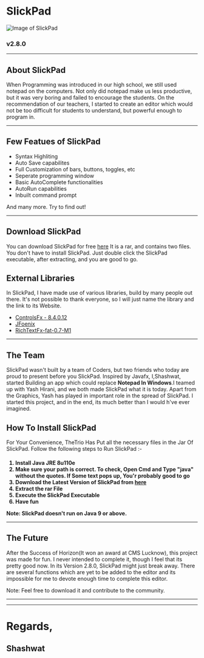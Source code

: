<h1>SlickPad</h1>

![Image of SlickPad](https://i.imgur.com/z461h2c.png)
<h3>v2.8.0</h3>
<hr />
<h2>About SlickPad</h2>
<p>
When Programming was introduced in our high school, we still used notepad on the computers. Not only did notepad make us less productive, but it was very boring and failed to encourage the students. On the recommendation of our teachers, I started to create an editor which would not be too difficult for students to understand, but powerful enough to program in.
</p>

<hr/>
<h2>Few Featues of SlickPad</h2>
<ul>
  <li>Syntax Highliting 
  <li>Auto Save capabilites
  <li>Full Customization of bars, buttons, toggles, etc
  <li>Seperate programming window
  <li>Basic AutoComplete functionalities
  <li>AutoRun capabilities
  <li>Inbuilt command prompt
</ul>
And many more. Try to find out!
<hr/>
<h2>Download SlickPad</h2>
<p>
You can download SlickPad for free <a href="https://www.dropbox.com/s/u4jnudw2lpvw43m/SlickPadv2-9-3.rar?dl=0">here</a> It is a rar, and contains two files. You don't have to install SlickPad. Just double click the SlickPad executable, after extracting, and you are good to go.
</p>
<h2>External Libraries</h2>
In SlickPad, I have made use of various libraries, build by many people out there. It's not possible to thank everyone, so I will just name the library and the link to its Website.
<ul>
<li><a href="http://fxexperience.com/controlsfx/">ControlsFx - 8.4.0.12</a></li>
<li><a href="http://jfoenix.com/">JFoenix</a></li>
<li><a href="https://github.com/TomasMikula/RichTextFX">RichTextFx-fat-0.7-M1</a> </li>
</ul>
</p>
<hr />
<h2>The Team</h2>
SlickPad wasn't built by a team of Coders, but two friends who today are proud to present before you SlickPad. Inspired by Javafx, I,Shashwat, started Building an app which could replace <b>Notepad In Windows</b>.I teamed up with Yash Hirani, and we both made SlickPad what it is today. Apart from the Graphics, Yash has played in important role in the spread of SlickPad. I started this project, and in the end, its much better than I would h've ever imagined.
<h2>How To Install SlickPad</h2>
<p>
For Your Convenience, TheTrio Has Put all the necessary files in the Jar Of SlickPad. Follow the following steps to Run SlickPad :-
<h4>
<ol>
<li>Install Java JRE 8u110e</li>
<li>Make sure your path is correct. To check, Open Cmd and Type "java" without the quotes. If Some text pops up, You'r probably good to go</li>
<li>Download the Latest Version of SlickPad from <a href="https://www.dropbox.com/s/u4jnudw2lpvw43m/SlickPadv2-9-3.rar?dl=0">here</a></li>
<li>Extract the rar File</li>
<li>Execute the SlickPad Executable</li>
<li>Have fun</li>
</ol>
  Note: SlickPad doesn't run on Java 9 or above. 
<hr />
<h2>The Future</h2>
<p>
After the Success of Horizon(It won an award at CMS Lucknow), this project was made for fun. I never intended to complete it, though I feel that its pretty good now. In its Version 2.8.0, SlickPad might just break away. There are several functions which are yet to be added to the editor and its impossible for me to devote enough time to complete this editor. 
</p>
<h7>Note: Feel free to download it and contribute to the community.</h7>
<hr />

</h4>
</p>
<hr/>
<h1>Regards,</h1>
<h2>Shashwat</h2>

